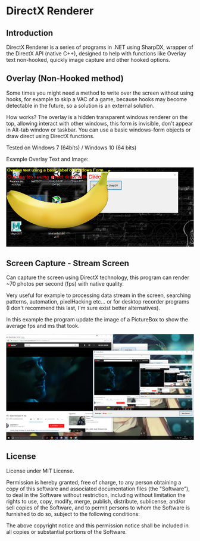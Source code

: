 # DirectX Renderer

## Introduction

DirectX Renderer is a series of programs in .NET using SharpDX, wrapper of the DirectX API (native C++),
designed to help with functions like Overlay text non-hooked, quickly image capture and other hooked options.

## Overlay (Non-Hooked method)
Some times you might need a method to write over the screen without using hooks, for example to skip a VAC of a game, because hooks may become detectable in the future, so a solution is an external solution.

How works?
The overlay is a hidden transparent windows renderer on the top, allowing interact with other windows, this form is invisible, don't appear in Alt-tab window or taskbar. You can use a basic windows-form objects or draw direct using DirectX functions.

Tested on Windows 7 (64bits) / Windows 10 (64 bits)

Example Overlay Text and Image:

![alt text](https://raw.githubusercontent.com/DoxCode/DirectX_Renderer/594b35de2ea95043fd5799809c7e11300f68fae3/_git_images/Overlay.png)

## Screen Capture - Stream Screen
Can capture the screen using DirectX technology, this program can render ~70 photos per second (fps) with native quality.

Very useful for example to processing data stream in the screen, searching patterns, automation, pixelHacking etc... or for desktop recorder programs (I don't recommend this last, I'm sure exist better alternatives).

In this example the program update the image of a PictureBox to show the average fps and ms that took.

![alt text](https://raw.githubusercontent.com/DoxCode/DirectX_Renderer/master/_git_images/Stream_Rd.png)

## License
License under MIT License.

Permission is hereby granted, free of charge, to any person obtaining a copy of this software and associated documentation files (the "Software"), to deal in the Software without restriction, including without limitation the rights to use, copy, modify, merge, publish, distribute, sublicense, and/or sell copies of the Software, and to permit persons to whom the Software is furnished to do so, subject to the following conditions:

The above copyright notice and this permission notice shall be included in all copies or substantial portions of the Software.

